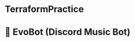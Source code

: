 # TerraformPractice

<h1 tabindex="-1" class="heading-element" dir="auto">🤖 EvoBot (Discord Music Bot)</h1>